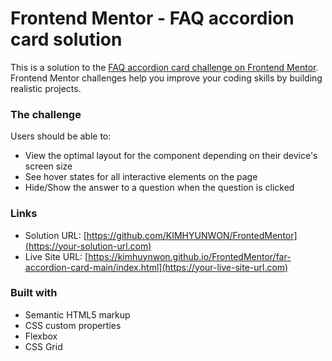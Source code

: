 # Frontend Mentor - FAQ accordion card solution

This is a solution to the [FAQ accordion card challenge on Frontend Mentor](https://www.frontendmentor.io/challenges/faq-accordion-card-XlyjD0Oam). Frontend Mentor challenges help you improve your coding skills by building realistic projects. 


### The challenge

Users should be able to:

- View the optimal layout for the component depending on their device's screen size
- See hover states for all interactive elements on the page
- Hide/Show the answer to a question when the question is clicked

### Links

- Solution URL: [https://github.com/KIMHYUNWON/FrontedMentor](https://your-solution-url.com)
- Live Site URL: [https://kimhuynwon.github.io/FrontedMentor/far-accordion-card-main/index.html](https://your-live-site-url.com)


### Built with

- Semantic HTML5 markup
- CSS custom properties
- Flexbox
- CSS Grid




